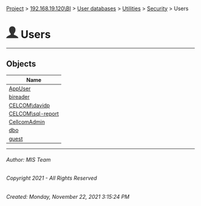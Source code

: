 #### 

[Project](../../../../../index.md) > [192.168.19.120\\BI](../../../../index.md) > [User databases](../../../index.md) > [Utilities](../../index.md) > [Security](../index.md) > Users

# ![Users](../../../../../Images/User32.png) Users

---

## <a name="#objects"></a>Objects

| Name |
|---|
| [AppUser](AppUser.md) |
| [bireader](bireader.md) |
| [CELCOM\\davidp](CELCOM_davidp.md) |
| [CELCOM\\sql-report](CELCOM_sql-report.md) |
| [CellcomAdmin](CellcomAdmin.md) |
| [dbo](dbo.md) |
| [guest](guest.md) |


---

###### Author:  MIS Team

###### Copyright 2021 - All Rights Reserved

###### Created: Monday, November 22, 2021 3:15:24 PM

